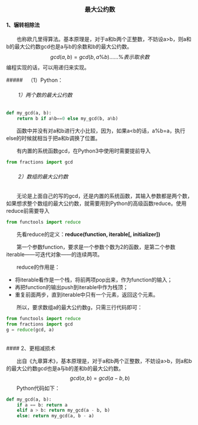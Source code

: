 ### <center>最大公约数</center>

#### 1、辗转相除法

&emsp;&emsp;也称欧几里得算法。基本原理是，对于a和b两个正整数，不妨设a>b，则a和b的最大公约数gcd也是a与b的余数和b的最大公约数。
$$
gcd(a,b)=gcd(b,a\%b)......\%表示取余数
$$
编程实现的话，可以用递归来实现。

#####&emsp;（1）Python：

###### &emsp;&emsp;	1）两个数的最大公约数

```Python
def my_gcd(a, b):
    return b if a%b==0 else my_gcd(b, a%b)
```

&emsp;&emsp;函数中并没有对a和b进行大小比较，因为，如果a<b的话，a%b=a，执行else的时候就相当于把a和b调换了位置。

&emsp;&emsp;有内置的系统函数gcd，在Python3中使用时需要提前导入

```Python
from fractions import gcd
```

###### &emsp;&emsp;	2）数组的最大公约数

&emsp;&emsp;无论是上面自己的写的gcd，还是内置的系统函数，其输入参数都是两个数，如果想求整个数组的最大公约数，就需要用到Python的高级函数reduce。使用reduce前需要导入

```Python
from functools import reduce
```

&emsp;&emsp;先看reduce的定义：**reduce(function, iterable[, initializer])**

&emsp;&emsp;第一个参数function，要求是一个参数个数为2的函数，是第二个参数iterable——可迭代对象——的连续两项。

&emsp;&emsp;reduce的作用是：

- 将iterable看作是一个栈，将前两项pop出来，作为function的输入；
- 再把function的输出push到iterable中作为栈顶；
- 重复前面两步，直到iterable中只有一个元素，返回这个元素。

&emsp;&emsp;所以，要求数组a的最大公约数g，只需三行代码即可：

```Python
from functools import reduce
from fractions import gcd
g = reduce(gcd, a)
```
<br>
#### 2、更相减损术

&emsp;&emsp;出自《九章算术》，基本原理是，对于a和b两个正整数，不妨设a>b，则a和b的最大公约数gcd也是a与b的差和b的最大公约数。
$$
gcd(a,b)=gcd(a-b,b)
$$
&emsp;&emsp;Python代码如下：

```Python
def my_gcd(a, b):
    if a == b: return a
    elif a > b: return my_gcd(a - b, b)
    else: return my_gcd(a, b - a)
```

